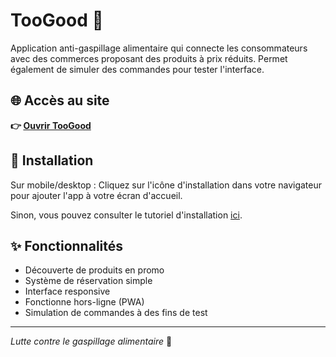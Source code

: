 # TooGood 🥘

Application anti-gaspillage alimentaire qui connecte les consommateurs avec des commerces proposant des produits à prix réduits. Permet également de simuler des commandes pour tester l'interface.

## 🌐 Accès au site

**👉 [Ouvrir TooGood](https://simonhamel1.github.io/toogood/)**

## 📱 Installation

Sur mobile/desktop : Cliquez sur l'icône d'installation dans votre navigateur pour ajouter l'app à votre écran d'accueil. 

Sinon, vous pouvez consulter le tutoriel d'installation [ici](https://github.com/Simonhamel1/toogood/blob/master/assets/whatsapp%20image/WhatsApp%Vidéo%2025-07-01%à%08.50.20_425e871a.mp4).

## ✨ Fonctionnalités

- Découverte de produits en promo
- Système de réservation simple
- Interface responsive
- Fonctionne hors-ligne (PWA)
- Simulation de commandes à des fins de test

---

*Lutte contre le gaspillage alimentaire* 🌱
